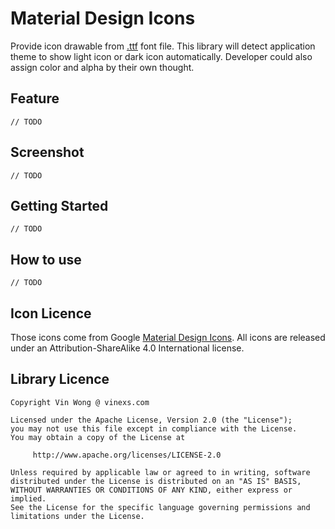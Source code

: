 # Material Design Icons

Provide icon drawable from [.ttf](http://en.wikipedia.org/wiki/TrueType) font file.
This library will detect application theme to show light icon or dark icon automatically.
Developer could also assign color and alpha by their own thought. 

## Feature

	// TODO
	
## Screenshot

	// TODO

## Getting Started

	// TODO
	
## How to use

	// TODO

## Icon Licence

Those icons come from Google [Material Design Icons](https://github.com/google/material-design-icons). All icons are released under an Attribution-ShareAlike 4.0 International license.

## Library Licence

```
Copyright Vin Wong @ vinexs.com

Licensed under the Apache License, Version 2.0 (the "License");
you may not use this file except in compliance with the License.
You may obtain a copy of the License at

     http://www.apache.org/licenses/LICENSE-2.0

Unless required by applicable law or agreed to in writing, software
distributed under the License is distributed on an "AS IS" BASIS,
WITHOUT WARRANTIES OR CONDITIONS OF ANY KIND, either express or implied.
See the License for the specific language governing permissions and
limitations under the License.

```
